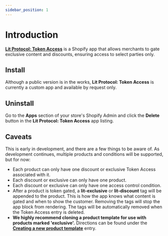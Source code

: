 ```yaml
---
sidebar_position: 1
---
```


# Introduction
**[Lit Protocol: Token Access](https://apps.shopify.com/lit-token-access)** is a Shopify app that allows merchants to gate exclusive content and discounts, ensuring access to select parties only.

## Install
Although a public version is in the works, **Lit Protocol: Token Access** is currently a custom app and available by request only. 

## Uninstall
Go to the **Apps** section of your store's Shopify Admin and click the **Delete** button in the **Lit Protocol: Token Access** app listing.

## Caveats
This is early in development, and there are a few things to be aware of.  As development continues, multiple products and conditions will be supported, but for now:
- Each product can only have one discount or exclusive Token Access associated with it.
- Each discount or exclusive can only have one product.
- Each discount or exclusive can only have one access control condition.
- After a product is token gated, a **lit-exclusive** or **lit-discount** tag will be appended to the product. 
This is how the app knows what content is gated and when to show the customer.  Removing the tags will stop the app block from rendering.
The tags will be automatically removed when the Token Access entry is deleted.
- **We highly recommend cloning a product template for use with products marked 'exclusive'.**  Directions can be found under the **[Creating a new product template](creating-a-new-product-template.md)** entry.
